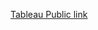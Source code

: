 <a href='https://public.tableau.com/profile/muthuselvi#!/vizhome/MS5105_Group18_MovieGenreRecommendation/GenreAnalysisPrediction'> Tableau Public link</a>
